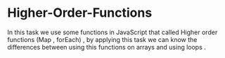 # Higher-Order-Functions
In this task we use some functions in JavaScript that called Higher order functions (Map , forEach) , by applying this task we can know the differences between using this functions on arrays and using loops .